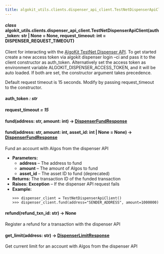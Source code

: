 ```yaml
---
title: algokit_utils.clients.dispenser_api_client.TestNetDispenserApiClient
---
```


#### _class_ algokit_utils.clients.dispenser_api_client.TestNetDispenserApiClient(auth_token: str | None = None, request_timeout: int = DISPENSER_REQUEST_TIMEOUT)

Client for interacting with the [AlgoKit TestNet Dispenser API](<[https://github.com/algorandfoundation/algokit/blob/main/docs/testnet_api.md](https://github.com/algorandfoundation/algokit/blob/main/docs/testnet_api.md)>).
To get started create a new access token via algokit dispenser login –ci
and pass it to the client constructor as auth_token.
Alternatively set the access token as environment variable ALGOKIT_DISPENSER_ACCESS_TOKEN,
and it will be auto loaded. If both are set, the constructor argument takes precedence.

Default request timeout is 15 seconds. Modify by passing request_timeout to the constructor.

#### auth_token _: str_

#### request_timeout _= 15_

#### fund(address: str, amount: int) → [DispenserFundResponse](#algokit_utils.clients.dispenser_api_client.DispenserFundResponse)

#### fund(address: str, amount: int, asset_id: int | None = None) → [DispenserFundResponse](#algokit_utils.clients.dispenser_api_client.DispenserFundResponse)

Fund an account with Algos from the dispenser API

- **Parameters:**
  - **address** – The address to fund
  - **amount** – The amount of Algos to fund
  - **asset_id** – The asset ID to fund (deprecated)
- **Returns:**
  The transaction ID of the funded transaction
- **Raises:**
  **Exception** – If the dispenser API request fails
- **Example:**
  ```pycon
  >>> dispenser_client = TestNetDispenserApiClient()
  >>> dispenser_client.fund(address="SENDER_ADDRESS", amount=1000000)
  ```

#### refund(refund_txn_id: str) → None

Register a refund for a transaction with the dispenser API

#### get_limit(address: str) → [DispenserLimitResponse](#algokit_utils.clients.dispenser_api_client.DispenserLimitResponse)

Get current limit for an account with Algos from the dispenser API
